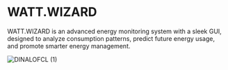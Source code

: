 # WATT.WIZARD
WATT.WIZARD is an advanced energy monitoring system with a sleek GUI, designed to analyze consumption patterns, predict future energy usage, and promote smarter energy management.


![DINALOFCL (1)](https://github.com/user-attachments/assets/357c4404-8510-4336-bd1f-61c8fd5afe7d)
